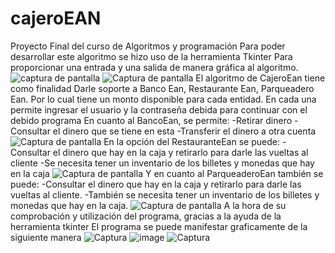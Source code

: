 # cajeroEAN
Proyecto Final del curso de Algoritmos y programación
Para poder desarrollar este algoritmo se hizo uso de la herramienta Tkinter
Para proporcionar una entrada y una salida de manera gráfica al algoritmo.
![captura de pantalla](https://user-images.githubusercontent.com/88062468/133941254-78d56cdb-7800-438d-92cf-312e76c89070.png)
![Captura de pantalla](https://user-images.githubusercontent.com/88062468/133941288-ad671264-b612-47c2-8e8c-504d8c3254b7.png)
El algoritmo de CajeroEan tiene como finalidad 
Darle soporte a Banco Ean,
Restaurante Ean,
Parqueadero Ean.
Por lo cual tiene un monto disponible para cada entidad.
En cada una permite ingresar el usuario y la contraseña debida para continuar con el debido programa
En cuanto al BancoEan, se permite:
-Retirar dinero
-Consultar el dinero que se tiene en esta
-Transferir el dinero a otra cuenta
![Captura de pantalla](https://user-images.githubusercontent.com/88062468/133941091-e8f4cec3-3066-42c2-8fcf-db57a71d6d19.png)
En la opción del RestauranteEan se puede:
-Consultar el dinero que hay en la caja y retirarlo para darle las vueltas al cliente
-Se necesita tener un inventario de los billetes y monedas que hay en la caja
![Captura de pantalla](https://user-images.githubusercontent.com/88062468/133941135-ec49cdf0-ca66-4949-855e-2c23ca8c051e.png)
Y en cuanto al ParqueaderoEan también se puede:
-Consultar el dinero que hay en la caja y retirarlo para darle las vueltas al cliente.
-También se necesita tener un inventario de los billetes y monedas que hay en la caja.
![Captura de pantalla](https://user-images.githubusercontent.com/88062468/133941217-7bf6a224-e507-48d3-b07a-492509d221da.png)
A la hora de su comprobación y utilización del programa, gracias a la ayuda de la herramienta tkinter
El programa se puede manifestar graficamente de la siguiente manera
![Captura](https://user-images.githubusercontent.com/88062468/133941990-22dcaa83-f9e2-46c3-87c8-a79917fb424f.png)
![image](https://user-images.githubusercontent.com/87994869/133942386-6e9c2352-3e0c-4951-86b0-b9078bc3435a.png)
![Captura](https://user-images.githubusercontent.com/88062468/133942032-188f234a-c685-4fcd-ae2d-6bc209ca6514.png)


